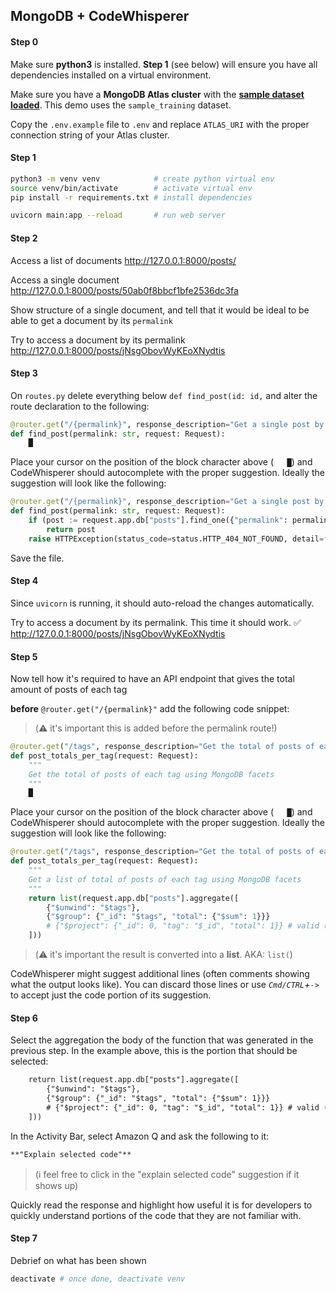 ## MongoDB + CodeWhisperer

#### Step 0

Make sure **python3** is installed. **Step 1** (see below) will ensure you have all dependencies installed on a virtual environment.

Make sure you have a **MongoDB Atlas cluster** with the **[sample dataset loaded](https://www.mongodb.com/docs/atlas/sample-data/#load-sample-data)**. This demo uses the `sample_training` dataset.

Copy the `.env.example` file to `.env` and replace `ATLAS_URI` with the proper connection string of your Atlas cluster.

#### Step 1

```sh
python3 -m venv venv            # create python virtual env
source venv/bin/activate        # activate virtual env
pip install -r requirements.txt # install dependencies

uvicorn main:app --reload       # run web server

```

#### Step 2

Access a list of documents
http://127.0.0.1:8000/posts/

Access a single document
http://127.0.0.1:8000/posts/50ab0f8bbcf1bfe2536dc3fa

Show structure of a single document, and tell that it would be ideal to be able to get a document by its `permalink`

Try to access a document by its permalink
http://127.0.0.1:8000/posts/jNsgObovWyKEoXNydtis

#### Step 3

On `routes.py` delete everything below `def find_post(id: id,` and alter the route declaration to the following:

```py
@router.get("/{permalink}", response_description="Get a single post by permalink", response_model=Post)
def find_post(permalink: str, request: Request):
  	█
```

Place your cursor on the position of the block character above (`	█`) and CodeWhisperer should autocomplete with the proper suggestion. Ideally the suggestion will look like the following:

```py
@router.get("/{permalink}", response_description="Get a single post by permalink", response_model=Post)
def find_post(permalink: str, request: Request):
    if (post := request.app.db["posts"].find_one({"permalink": permalink})) is not None:
        return post
    raise HTTPException(status_code=status.HTTP_404_NOT_FOUND, detail=f"Post with permalink {permalink} not found")
```

Save the file.

#### Step 4

Since `uvicorn` is running, it should auto-reload the changes automatically.

Try to access a document by its permalink. This time it should work. ✅
http://127.0.0.1:8000/posts/jNsgObovWyKEoXNydtis

#### Step 5

Now tell how it's required to have an API endpoint that gives the total amount of posts of each tag

**before** `@router.get("/{permalink}"` add the following code snippet:
> (⚠️ it's important this is added before the permalink route!)

```py
@router.get("/tags", response_description="Get the total of posts of each tag")
def post_totals_per_tag(request: Request):
    """
    Get the total of posts of each tag using MongoDB facets
    """
    █
```

Place your cursor on the position of the block character above (`	█`) and CodeWhisperer should autocomplete with the proper suggestion. Ideally the suggestion will look like the following:

```py
@router.get("/tags", response_description="Get the total of posts of each tag")
def post_totals_per_tag(request: Request):
    """
    Get a list of total of posts of each tag using MongoDB facets
    """
    return list(request.app.db["posts"].aggregate([
        {"$unwind": "$tags"},
        {"$group": {"_id": "$tags", "total": {"$sum": 1}}}
        # {"$project": {"_id": 0, "tag": "$_id", "total": 1}} # valid (CodeWhisperer might suggests this)
    ]))
```

> (⚠️ it's important the result is converted into a **list**. AKA: `list(`)

CodeWhisperer might suggest additional lines (often comments showing what the output looks like). You can discard those lines or use _`Cmd/CTRL`+`->`_ to accept just the code portion of its suggestion.

#### Step 6

Select the aggregation the body of the function that was generated in the previous step.
In the example above, this is the portion that should be selected:

```txt
    return list(request.app.db["posts"].aggregate([
        {"$unwind": "$tags"},
        {"$group": {"_id": "$tags", "total": {"$sum": 1}}}
        # {"$project": {"_id": 0, "tag": "$_id", "total": 1}} # valid (CodeWhisperer might suggests this)
    ]))
```

In the Activity Bar, select Amazon Q and ask the following to it:

```txt
**"Explain selected code"**
```

> (ℹ️ feel free to click in the "explain selected code" suggestion if it shows up)

Quickly read the response and highlight how useful it is for developers to quickly understand portions of the code that they are not familiar with.

#### Step 7

Debrief on what has been shown

```sh
deactivate # once done, deactivate venv
```
